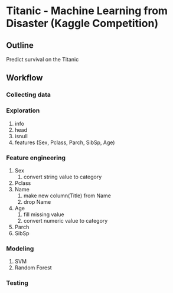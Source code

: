 # Titanic - Machine Learning from Disaster (Kaggle Competition)

## Outline

Predict survival on the Titanic

## Workflow

### Collecting data

### Exploration

1. info
2. head
3. isnull
4. features (Sex, Pclass, Parch, SibSp, Age)

### Feature engineering

1. Sex
   1. convert string value to category
2. Pclass
3. Name
   1. make new column(Title) from Name
   2. drop Name
4. Age
   1. fill missing value
   2. convert numeric value to category
5. Parch
6. SibSp

### Modeling

1. SVM
2. Random Forest

### Testing
